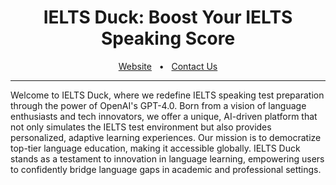 <div align="center">
  <h1>IELTS Duck: Boost Your IELTS Speaking Score</h1>
  <a href="https://ieltsduck.com">Website</a>
  <span>&nbsp;&nbsp;•&nbsp;&nbsp;</span>
  <a href="mailto:support@ieltsduck.com">Contact Us</a>
  <br/>
  <hr/>
</div>

Welcome to IELTS Duck, where we redefine IELTS speaking test preparation through the power of OpenAI's GPT-4.0. Born from a vision of language enthusiasts and tech innovators, we offer a unique, AI-driven platform that not only simulates the IELTS test environment but also provides personalized, adaptive learning experiences. Our mission is to democratize top-tier language education, making it accessible globally. IELTS Duck stands as a testament to innovation in language learning, empowering users to confidently bridge language gaps in academic and professional settings.
